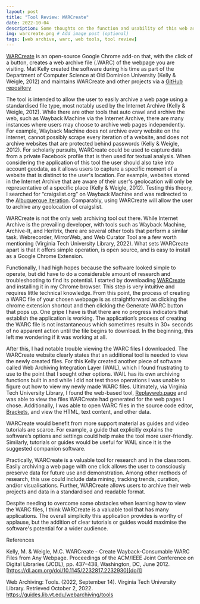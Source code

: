 ```yaml
---
layout: post
title: "Tool Review: WARCreate"
date: 2022-10-04 
description: Some thoughts on the function and usability of this web archiving tool.
img: warcreate.png # Add image post (optional)
tags: [web archive, warc, web tools, tool review]
---
```

[WARCreate][warcreate] is an open-source Google Chrome add-on that, with the click of a button, creates a web archive file (.WARC) of the webpage you are visiting. Mat Kelly created the software during his time as part of the Department of Computer Science at Old Dominion University (Kelly & Weigle, 2012) and maintains WARCreate and other projects via a [GitHub repository][github-warcreate] 

The tool is intended to allow the user to easily archive a web page using a standardised file type, most notably used by the Internet Archive (Kelly & Weigle, 2012). While there are other tools that auto crawl and archive the web, such as Wayback Machine via the Internet Archive, there are many instances where users may choose to archive web pages independently. For example, Wayback Machine does not archive every website on the internet, cannot possibly scrape every iteration of a website, and does not archive websites that are protected behind passwords (Kelly & Weigle, 2012). For scholarly pursuits, WARCreate could be used to capture data from a private Facebook profile that is then used for textual analysis. When considering the application of this tool the user should also take into account geodata, as it allows users to capture a specific moment of a website that is distinct to the user's location. For example, websites stored in the Internet Archive that are aware of their user's geolocation will only be representative of a specific place (Kelly & Weigle, 2012). Testing this theory, I searched for “craigslist.org” on Wayback Machine and was redirected to the [Albuquerque iteration][CL-alb]. Comparably, using WARCreate will allow the user to archive any geolocation of craigslist.

WARCreate is not the only web archiving tool out there. While Internet Archive is the prevailing developer, with tools such as Wayback Machine, Archive-It, and Heritrix, there are several other tools that perform a similar task. Webrecorder, MirrorWeb, and Web Curator Tool are a few worth mentioning (Virginia Tech University Library, 2022). What sets WARCreate apart is that it offers simple operation, is open source, and is easy to install as a Google Chrome Extension. 

Functionally, I had high hopes because the software looked simple to operate, but did have to do a considerable amount of research and troubleshooting to find its potential. I started by downloading [WARCreate][warcreate] and installing it in my Chrome browser. This step is very intuitive and requires little technical knowledge. From this point, the process of creating a WARC file of your chosen webpage is as straightforward as clicking the chrome extension shortcut and then clicking the Generate WARC button that pops up. One gripe I have is that there are no progress indicators that establish the application is working. The application’s process of creating the WARC file is not instantaneous which sometimes results in 30+ seconds of no apparent action until the file begins to download. In the beginning, this left me wondering if it was working at all.  

After this, I had notable trouble viewing the WARC files I downloaded. The WARCreate website clearly states that an additional tool is needed to view the newly created files. For this Kelly created another piece of software called Web Archiving Integration Layer (WAIL), which I found frustrating to use to the point that I sought other options. WAIL has its own archiving functions built in and while I did not test those operations I was unable to figure out how to view my newly made WARC files. Ultimately, via Virginia Tech University Library, I found the web-based tool, [Replayweb.page][replayweb] and was able to view the files WARCreate had generated for the web pages I chose. Additionally, I was able to open WARC files in the source code editor, [Brackets][brackets], and view the HTML, text content, and other data. 

WARCreate would benefit from more support material as guides and video tutorials are scarce. For example, a guide that explicitly explains the software’s options and settings could help make the tool more user-friendly. Similarly, tutorials or guides would be useful for WAIL since it is the suggested companion software.

Practically, WARCreate is a valuable tool for research and in the classroom. Easily archiving a web page with one click allows the user to consciously preserve data for future use and demonstration. Among other methods of research, this use could include data mining, tracking trends, curation, and/or visualisations. Further, WARCreate allows users to archive their web projects and data in a standardised and readable format. 

Despite needing to overcome some obstacles when learning how to view the WARC files, I think WARCreate is a valuable tool that has many applications. The overall simplicity this application provides is worthy of applause, but the addition of clear tutorials or guides would maximise the software's potential for a wider audience.

References

Kelly, M. & Weigle, M.C. WARCreate - Create Wayback-Consumable WARC Files from Any Webpage. Proceedings of the ACM/IEEE Joint Conference on Digital Libraries (JCDL), pp. 437–438, Washington, DC, June 2012. [https://dl.acm.org/doi/10.1145/2232817.2232930][doi1] 

Web Archiving: Tools. (2022, September 14). Virginia Tech University Library. Retrieved October 2, 2022. https://guides.lib.vt.edu/webarchiving/tools

[github-warcreate]: https://github.com/machawk1 
[CL-alb]: https://web.archive.org/web/20220930051917/https://albuquerque.craigslist.org/
[warcreate]: http://warcreate.com 
[replayweb]: https://replayweb.page/
[brackets]: https://brackets.io/ 
[doi1]: https://dl.acm.org/doi/10.1145/2232817.2232930
